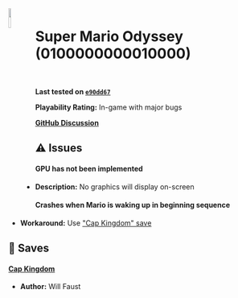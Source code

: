 <img align="left" height="10%" width="10%" src="https://img-eshop.cdn.nintendo.net/i/ad4d31f664a1ce704f0219da2805f8459595bc3c01c3f04df2e32ba34a05b8c6.jpg"/>

# Super Mario Odyssey (0100000000010000)
<br>

**Last tested on [`e90dd67`](https://github.com/skyline-emu/skyline/commit/e90dd67)**

**Playability Rating:** In-game with major bugs

[**GitHub Discussion**](https://github.com/willfaust/title-meta/discussions/1)
## :warning: Issues
#### GPU has not been implemented
* **Description:** No graphics will display on-screen
#### Crashes when Mario is waking up in beginning sequence
* **Workaround:** Use ["Cap Kingdom" save](#cap-kingdom)
## :floppy_disk: Saves
#### [Cap Kingdom](save/cap-kingdom.zip)
* **Author:** Will Faust